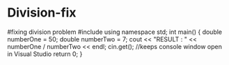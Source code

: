 # Division-fix
#fixing division problem 
#include <iostream>
using namespace std;
int main() {
	double numberOne = 50;
	double numberTwo = 7;
	cout << "RESULT : " << numberOne / numberTwo << endl;
	cin.get(); //keeps console window open in Visual Studio
	return 0;
}
